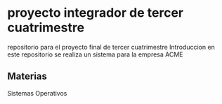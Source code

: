 # proyecto integrador de tercer cuatrimestre
repositorio para el proyecto final de tercer cuatrimestre
Introduccion
en este repositorio se realiza un sistema para la empresa ACME 
## Materias 
Sistemas Operativos
